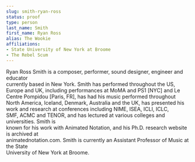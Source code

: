 ```yaml
---
slug: smith-ryan-ross
status: proof
type: person
last_name: Smith
first_name: Ryan Ross
alias: The Wookie
affiliations:
- State University of New York at Broome
- The Rebel Scum
---
```


Ryan	Ross Smith	is	a	composer,	performer,	sound	designer,	engineer	and	educator	
currently	based	in	New	York.	Smith	has	performed	throughout	the	US,	Europe	and	UK,	
including	performances	at	MoMA	and	PS1	\[NYC]	and	Le	Centre	Pompidou	\[Paris,	FR],	has	
had	his	music	performed	throughout	North	America,	Iceland,	Denmark,	Australia	and	the	
UK,	has	presented	his	work	and	research	at	conferences	including	NIME,	ISEA,	ICLI,	ICLC,	
SMF,	ACMC	and	TENOR,	and	has	lectured	at	various	colleges	and	universities.	Smith	is	
known	for	his	work	with	Animated	Notation,	and	his	Ph.D.	research	website	is	archived	at	
animatednotation.com.	Smith	is	currently	an	Assistant	Professor	of	Music	at	the	State	
University	of	New	York	at	Broome.
